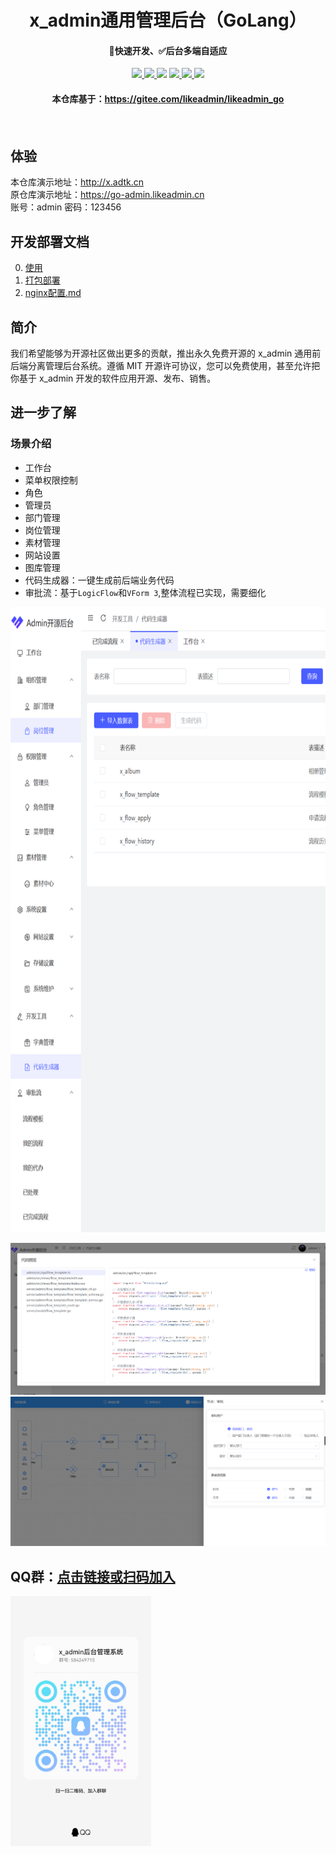 <h1 align="center">x_admin通用管理后台（GoLang）</h1>
<h4 align="center">🚀快速开发、✅后台多端自适应</h4> 
<p align="center">
<a href=""><img src="https://img.shields.io/badge/Go-1.21+-69d6e1
"> </a><a href="#"> <img src="https://img.shields.io/badge/Gin-1.9.1-3176d9"> </a><a href="https://www.tslang.cn/"><img src="https://img.shields.io/badge/TypeScript-5-294e80"></a> <a href="#"><img src="https://img.shields.io/badge/Vue.js-3-4eb883"> </a><a href="#"><img src="https://img.shields.io/badge/vite-4-ffc018"> </a><a href="#"><img src="https://img.shields.io/badge/Element Plus-2-409eff"> </a>
<!-- <a target="_blank" href="https://www.docker.com/"><img src="https://img.shields.io/badge/Docker--139cff"></a> -->
<br>
<h4 align="center">本仓库基于：<a href="https://gitee.com/likeadmin/likeadmin_go">https://gitee.com/likeadmin/likeadmin_go</a><h4>

 
 
 <br>

## 体验 


本仓库演示地址：http://x.adtk.cn <br>
原仓库演示地址：https://go-admin.likeadmin.cn <br>
账号：admin 密码：123456
    
## 开发部署文档
0. [使用](./docs/0.使用.md)
1. [打包部署](./docs/1.go-打包部署.md) 
2. [nginx配置.md](./docs/2.nginx配置.md)


## 简介

我们希望能够为开源社区做出更多的贡献，推出永久免费开源的 x_admin 通用前后端分离管理后台系统。遵循 MIT 开源许可协议，您可以免费使用，甚至允许把你基于 x_admin 开发的软件应用开源、发布、销售。
<br>

## 进一步了解
### 场景介绍

- 工作台
- 菜单权限控制
- 角色
- 管理员
- 部门管理
- 岗位管理
- 素材管理
- 网站设置
- 图库管理
- 代码生成器：一键生成前后端业务代码
- 审批流：基于`LogicFlow`和`VForm 3`,整体流程已实现，需要细化

<img border="0" src="./docs/assets/menu.png" height="1000px" alt="alipay" title="alipay"/>
 
![](./docs/assets/genCode.png)
![](./docs/assets/flow.png)


## QQ群：<a target="_blank" href="https://qm.qq.com/cgi-bin/qm/qr?k=3owvxQhAsj6oJ6_aJKuARd-GK6dDbMdu&jump_from=webapi&authKey=c989fefqSydvK0yM5uw+y5UIPy1WfMR/OlLPnubNW9ixVp9lKsTXXth07K7zOYOH">点击链接或扫码加入</a>

<img border="0" src="./docs/assets/group.jpg" height="400px" alt="group" title="group">
 